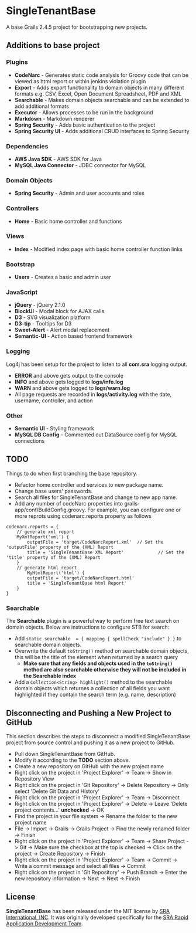 SingleTenantBase
=========
A base Grails 2.4.5 project for bootstrapping new projects.

## Additions to base project

### Plugins
- **CodeNarc** - Generates static code analysis for Groovy code that can be viewed as html report or within jenkins violation   plugin
- **Export** - Adds export functionality to domain objects in many different formats e.g. CSV, Excel, Open Document Spreadsheet, PDF and XML
- **Searchable** - Makes domain objects searchable and can be extended to add additional formats
- **Executor** - Allows processes to be run in the background
- **Markdown** - Markdown renderer
- **Spring Security** - Adds basic authentication to the project
- **Spring Security UI** - Adds additional CRUD interfaces to Spring Security

### Dependencies
- **AWS Java SDK** - AWS SDK for Java
- **MySQL Java Connector** - JDBC connector for MySQL

### Domain Objects
- **Spring Security** - Admin and user accounts and roles

### Controllers
- **Home** - Basic home controller and functions

### Views
- **Index** - Modified index page with basic home controller function links

### Bootstrap
- **Users** - Creates a basic and admin user

### JavaScript
- **jQuery** - jQuery 2.1.0
- **BlockUI** - Modal block for AJAX calls
- **D3** - SVG visualization platform
- **D3-tip** - Tooltips for D3
- **Sweet-Alert** - Alert modal replacement
- **Semantic-UI** - Action based frontend framework

### Logging

Log4j has been setup for the project to listen to all **com.sra** logging output.

- **ERROR** and above gets output to the console
- **INFO** and above gets logged to **logs/info.log**
- **WARN** and above gets logged to **logs/warn.log**
- All page requests are recorded in **logs/activity.log** with the date, username, controller, and action

### Other
- **Semantic UI** - Styling framework
- **MySQL DB Config** - Commented out DataSource config for MySQL connections

## TODO
Things to do when first branching the base repository.

- Refactor home controller and services to new package name.
- Change base users' passwords.
- Search all files for SingleTenantBase and change to new app name.
- Add any number of codeNarc properties into grails-app/conf/BuildConfig.groovy. For example, you can configure one or more reprots using codenarc.reports property as follows

```
codenarc.reports = {
    // generate xml report
	MyXmlReport('xml') {
		outputFile = 'target/CodeNarcReport.xml'  // Set the 'outputFile' property of the (XML) Report
		title = 'SingleTenantBase XML Report'             // Set the 'title' property of the (XML) Report
	}
	// generate html report
		MyHtmlReport('html') {
		outputFile = 'target/CodeNarcReport.html'
		title = 'SingleTenantBase html Report'
	}
}
```

### Searchable

The **Searchable** plugin is a powerful way to perform free text search on domain objects. Below are instructions to configure STB for search:

- Add `static searchable  = { mapping { spellCheck "include" } }` to searchable domain objects.
- Overwrite the default `toString()` method on searchable domain objects, this will be the title of the element when returned by a search query
	- **Make sure that any fields and objects used in the `toString()` method are also searchable otherwise they will not be included in the Searchable index**
- Add a `Collection<String> highlight()` method to the searchable domain objects which returnes a collection of all fields you want highlighted if they contain the search term (e.g. name, description)

## Disconnecting and Pushing a New Project to GitHub
This section describes the steps to disconnect a modified SingleTenantBase project from source control and pushing it as a new project to GitHub.

- Pull down SingleTenantBase from GitHub.
- Modify it according to the **TODO** section above.
- Create a new repository on GitHub with the new project name
- Right click on the project in 'Project Explorer' -> Team -> Show in Repository View
- Right click on the project in 'Git Repository' -> Delete Repository -> Only select 'Delete Git Data and History'
- Right click on the project in 'Project Explorer' -> Team -> Disconnect
- Right click on the project in 'Project Explorer' -> Delete -> Leave 'Delete project contents...' **unchecked** -> OK
- Find the project in your file system -> Rename the folder to the new project name
- File -> Import -> Grails -> Grails Project -> Find the newly renamed folder -> Finish
- Right click on the project in 'Project Explorer' -> Team -> Share Project -> Git -> Make sure the checkbox at the top is checked -> Click on the project -> Create Repository -> Finish
- Right click on the project in 'Project Explorer' -> Team -> Commit -> Write a commit message and select all files -> Commit
- Right click on the project in 'Git Repository' -> Push Branch -> Enter the new repository information -> Next -> Next -> Finish

## License

**SingleTenantBase** has been released under the MIT license by [SRA International, INC](https://www.sra.com/). It was originally developed specifically for the [SRA Rapid Application Development Team](https://github.com/SRARAD).
